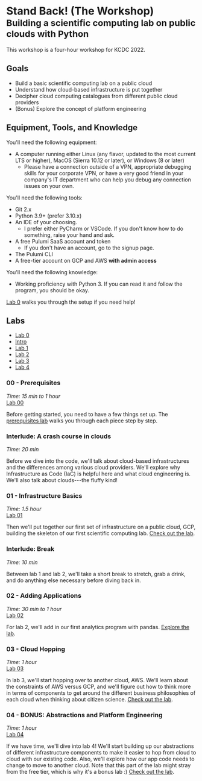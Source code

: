 # Stand Back! (The Workshop) <br/><small>Building a scientific computing lab on public clouds with Python</small>

This workshop is a four-hour workshop for KCDC 2022.

## Goals

- Build a basic scientific computing lab on a public cloud
- Understand how cloud-based infrastructure is put together
- Decipher cloud computing catalogues from different public cloud providers
- (Bonus) Explore the concept of platform engineering

## Equipment, Tools, and Knowledge

You'll need the following equipment:

* A computer running either Linux (any flavor, updated to the most current LTS or higher), MacOS (Sierra 10.12 or later), or Windows (8 or later)
    * Please have a connection outside of a VPN, appropriate debugging skills for your corporate VPN, or have a very good friend in your company's IT department who can help you debug any connection issues on your own.

You'll need the following tools:
* Git 2.x
* Python 3.9+ (prefer 3.10.x)
* An IDE of your choosing.
    * I prefer either PyCharm or VSCode. If you don't know how to do something, raise your hand and ask.
* A free Pulumi SaaS account and token
    * If you don't have an account, go to the signup page.
* The Pulumi CLI
* A free-tier account on GCP and AWS **with admin access**

You'll need the following knowledge:
* Working proficiency with Python 3. If you can read it and follow the program, you should be okay.

[Lab 0](./00-prerequisites/) walks you through the setup if you need help!

## Labs

- [Lab 0](#00---prerequisites)
- [Intro](#interlude-a-crash-course-in-clouds)
- [Lab 1](#01---infrastructure-basics)
- [Lab 2](#02---adding-applications)
- [Lab 3](#03---cloud-hopping)
- [Lab 4](#04---bonus-abstractions-and-platform-engineering)

### 00 - Prerequisites

_Time: 15 min to 1 hour_<br/>
[Lab 00](./00-prerequisites/)

Before getting started, you need to have a few things set up. The [prerequisites lab](./00-prerequisites/) walks you through each piece step by step.

### Interlude: A crash course in clouds

_Time: 20 min_

Before we dive into the code, we'll talk about cloud-based infrastructures and the differences among various cloud providers. We'll explore why Infrastructure as Code (IaC) is helpful here and what cloud engineering is. We'll also talk about clouds---the fluffy kind!

### 01 - Infrastructure Basics

_Time: 1.5 hour_<br/>
[Lab 01](./lab-01/)

Then we'll put together our first set of infrastructure on a public cloud, GCP, building the skeleton of our first scientific computing lab. [Check out the lab](./lab-01/).

### Interlude: Break

_Time: 10 min_

Between lab 1 and lab 2, we'll take a short break to stretch, grab a drink, and do anything else necessary before diving back in.

### 02 - Adding Applications

_Time: 30 min to 1 hour_<br/>
[Lab 02](./lab-02/)

For lab 2, we'll add in our first analytics program with pandas. [Explore the lab](./lab-02/).

### 03 - Cloud Hopping

_Time: 1 hour_<br/>
[Lab 03](./lab-03/)

In lab 3, we'll start hopping over to another cloud, AWS. We'll learn about the constraints of AWS versus GCP, and we'll figure out how to think more in terms of components to get around the different business philosophies of each cloud when thinking about citizen science. [Check out the lab](./lab-03/).

### 04 - BONUS: Abstractions and Platform Engineering

_Time: 1 hour_</br>
[Lab 04](./lab-04/)

If we have time, we'll dive into lab 4! We'll start building up our abstractions of different infrastructure components to make it easier to hop from cloud to cloud with our existing code. Also, we'll explore how our app code needs to change to move to another cloud. Note that this part of the lab might stray from the free tier, which is why it's a bonus lab :) [Check out the lab](./lab-04/).
